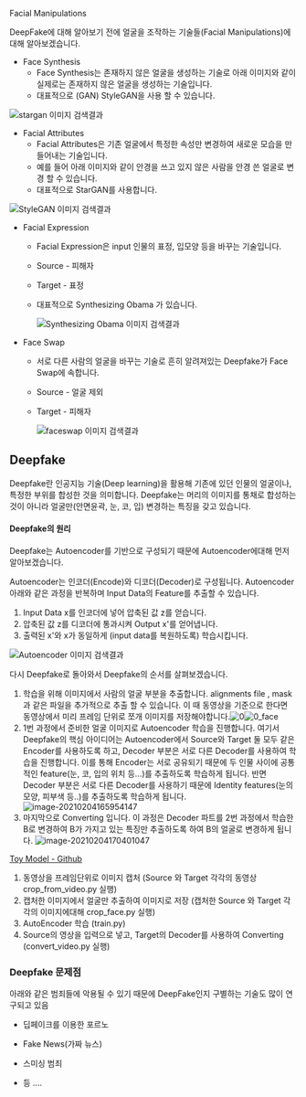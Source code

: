 Facial Manipulations

DeepFake에 대해 알아보기 전에 얼굴을 조작하는 기술들(Facial Manipulations)에 대해 알아보겠습니다.

- Face Synthesis 
  - Face Synthesis는 존재하지 않은 얼굴을 생성하는 기술로 아래 이미지와 같이 실제로는 존재하지 않은 얼굴을 생성하는 기술입니다.
  - 대표적으로 (GAN) StyleGAN을 사용 할 수 있습니다.

![stargan 이미지 검색결과](https://img1.daumcdn.net/thumb/R800x0/?scode=mtistory2&fname=https%3A%2F%2Fblog.kakaocdn.net%2Fdn%2Fo8w9g%2FbtqAizOssJA%2FTYXWS9yr4O2hZ8MrKXtdKk%2Fimg.png)

- Facial Attributes 
  - Facial Attributes은 기존 얼굴에서 특정한 속성만 변경하여 새로운 모습을 만들어내는 기술입니다.
  - 예를 들어 아래 이미지와 같이 안경을 쓰고 있지 않은 사람을 안경 쓴 얼굴로 변경 할 수 있습니다. 
  - 대표적으로 StarGAN를 사용합니다.

![StyleGAN 이미지 검색결과](https://miro.medium.com/max/872/1*0wy9B9GywYNVfEYXCz_mhQ.jpeg)

- Facial Expression 
  
  - Facial Expression은 input 인물의 표정, 입모양 등을 바꾸는 기술입니다. 
    
  - Source - 피해자 
  
  - Target  - 표정
  
  - 대표적으로 Synthesizing Obama 가 있습니다.
  
    ![Synthesizing Obama 이미지 검색결과](https://www.slashgear.com/wp-content/uploads/2017/07/audio-to-obama-lipsync-980x620.jpg)
  
- Face Swap 
  
  -  서로 다른 사람의 얼굴을 바꾸는 기술로 흔히 알려져있는 Deepfake가 Face Swap에 속합니다.
  
  - Source - 얼굴 제외
  
  - Target - 피해자
  
    ![faceswap 이미지 검색결과](https://s3.amazonaws.com/playstore/images/220082b63489743170847dc35cd9d1a8)

## Deepfake

Deepfake란 인공지능 기술(Deep learning)을 활용해 기존에 있던 인물의 얼굴이나, 특정한 부위를 합성한 것을 의미합니다. Deepfake는 머리의 이미지를 통채로 합성하는 것이 아니라 얼굴만(안면윤곽, 눈, 코, 입) 변경하는 특징을 갖고 있습니다. 

#### Deepfake의 원리

Deepfake는 Autoencoder를 기반으로 구성되기 때문에 Autoencoder에대해 먼저 알아보겠습니다.      

Autoencoder는 인코더(Encode)와 디코더(Decoder)로 구성됩니다.  Autoencoder 아래와 같은 과정을 반복하며 Input Data의 Feature를 추출할 수 있습니다.

1. Input Data x를 인코더에 넣어 압축된 값 z를 얻습니다. 
2. 압축된 값 z를 디코더에 통과시켜 Output x'를 얻어냅니다.
3. 출력된 x'와 x가 동일하게 (input data를 복원하도록) 학습시킵니다.  

![Autoencoder 이미지 검색결과](https://blog.keras.io/img/ae/autoencoder_schema.jpg)

다시 Deepfake로 돌아와서 Deepfake의 순서를 살펴보겠습니다. 

1. 학습을 위해 이미지에서 사람의 얼굴 부분을 추출합니다.  alignments file , mask과 같은 파일을 추가적으로 추출 할 수 있습니다. 이 때 동영상을 기준으로 한다면 동영상에서 미리 프레임 단위로 쪼개 이미지를 저장해야합니다.![0](C:\Users\sunpy\OneDrive\Desktop\Deepfake\deepfake-pytorch-master\train\personA\0.jpg)![0_face](C:\Users\sunpy\OneDrive\Desktop\Deepfake\deepfake-pytorch-master\train\personA_face\0_face.jpg)
2. 1번 과정에서 준비한 얼굴 이미지로 Autoencoder 학습을 진행합니다. 여기서 Deepfake의 핵심 아이디어는 Autoencoder에서 Source와 Target 둘 모두  같은Encoder를 사용하도록 하고, Decoder 부분은 서로 다른 Decoder를 사용하여 학습을 진행합니다. 이를 통해 Encoder는 서로 공유되기 때문에 두 인물 사이에 공통적인 feature(눈, 코, 입의 위치 등...)를 추출하도록 학습하게 됩니다. 반면 Decoder 부분은 서로 다른 Decoder를 사용하기 때문에 Identity features(눈의 모양, 피부색 등..)를 추출하도록 학습하게 됩니다.![image-20210204165954147](C:\Users\sunpy\AppData\Roaming\Typora\typora-user-images\image-20210204165954147.png)
3. 마지막으로 Converting 입니다.  이 과정은 Decoder 파트를 2번 과정에서 학습한 B로 변경하여 B가 가지고 있는 특징만 추출하도록 하여 B의 얼굴로 변경하게  됩니다. ![image-20210204170401047](C:\Users\sunpy\AppData\Roaming\Typora\typora-user-images\image-20210204170401047.png)

[Toy Model - Github](https://github.com/hanqingguo/deepfake-pytorch)

1. 동영상을 프레임단위로 이미지 캡처 (Source 와 Target 각각의 동영상 crop_from_video.py 실행)
2. 캡처한 이미지에서 얼굴만 추출하여 이미지로 저장 (캡처한 Source 와 Target 각각의 이미지에대해 crop_face.py 실행)
3. AutoEncoder 학습 (train.py)
4. Source의 영상을 입력으로 넣고, Target의 Decoder를 사용하여  Converting (convert_video.py 실행)







### Deepfake 문제점

아래와 같은 범죄들에 악용될 수 있기 때문에 DeepFake인지 구별하는 기술도 많이 연구되고 있음

* 딥페이크를 이용한 포르노

* Fake News(가짜 뉴스)
* 스미싱 범죄
* 등 ....